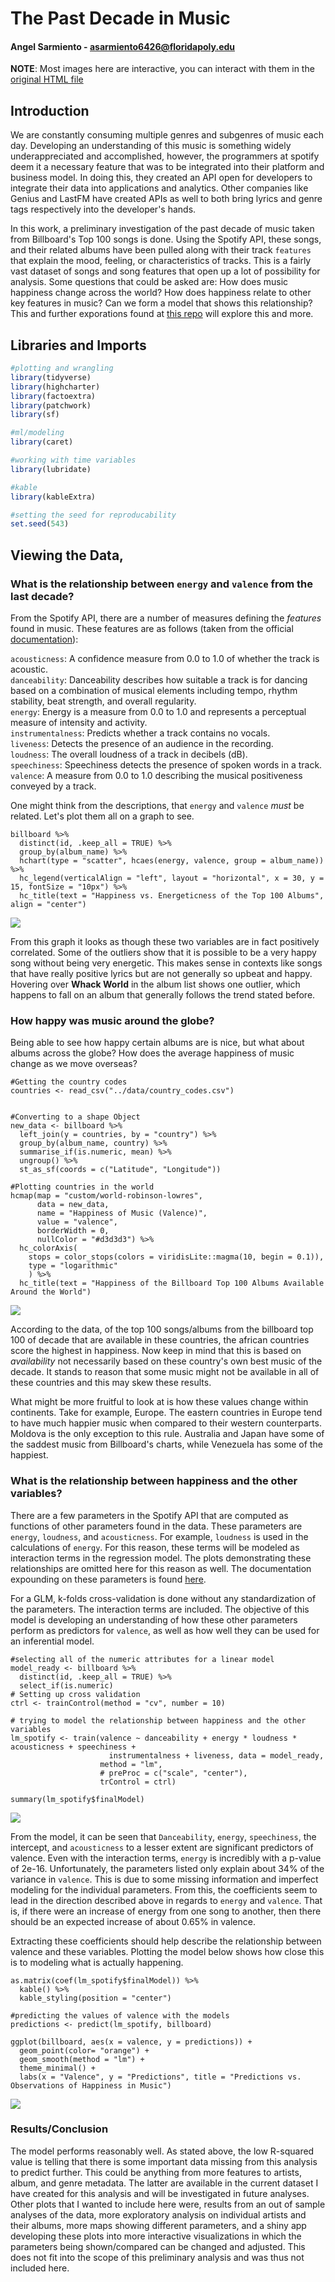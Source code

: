 
# The Past Decade in Music
#### Angel Sarmiento - asarmiento6426@floridapoly.edu



**NOTE**: Most images here are interactive, you can interact with them in the [original HTML file](https://github.com/angel-sarmiento/the_past_decade_in_music/blob/master/reports/BillboardTop100.html)

## Introduction

We are constantly consuming multiple genres and subgenres of music each day. Developing an understanding of this music is something widely underappreciated and accomplished, however, the programmers at spotify deem it a necessary feature that was to be integrated into their platform and business model. In doing this, they created an API open for developers to integrate their data into applications and analytics. Other companies like Genius and LastFM have created APIs as well to both bring lyrics and genre tags respectively into the developer's hands. 

In this work, a preliminary investigation of the past decade of music taken from Billboard's Top 100 songs is done. Using the Spotify API, these songs, and their related albums have been pulled along with their track `features` that explain the mood, feeling, or characteristics of tracks. This is a fairly vast dataset of songs and song features that open up a lot of possibility for analysis. Some questions that could be asked are: How does music happiness change across the world? How does happiness relate to other key features in music? Can we form a model that shows this relationship? This and further exporations found at [this repo](https://github.com/angel-sarmiento/the_past_decade_in_music) will explore this and more. 


## Libraries and Imports


```r
#plotting and wrangling
library(tidyverse)
library(highcharter)
library(factoextra)
library(patchwork)
library(sf)

#ml/modeling
library(caret)

#working with time variables
library(lubridate)

#kable
library(kableExtra)

#setting the seed for reproducability
set.seed(543)
```




## Viewing the Data, 

### What is the relationship between `energy` and `valence` from the last decade? 

From the Spotify API, there are a number of measures defining the *features* found in music. These features are as follows (taken from the official [documentation](https://developer.spotify.com/documentation/web-api/reference/tracks/get-audio-features/)):

`acousticness`: A confidence measure from 0.0 to 1.0 of whether the track is acoustic.  
`danceability`: Danceability describes how suitable a track is for dancing based on a combination of musical elements including tempo, rhythm stability, beat strength, and overall regularity.  
`energy`:	Energy is a measure from 0.0 to 1.0 and represents a perceptual measure of intensity and activity.  
`instrumentalness`:	Predicts whether a track contains no vocals.  
`liveness`: Detects the presence of an audience in the recording.  
`loudness`: The overall loudness of a track in decibels (dB).  
`speechiness`: Speechiness detects the presence of spoken words in a track.  
`valence`: A measure from 0.0 to 1.0 describing the musical positiveness conveyed by a track.  

One might think from the descriptions, that `energy` and `valence` *must* be related. Let's plot them all on a graph to see. 


```{r Viewing the data}
billboard %>% 
  distinct(id, .keep_all = TRUE) %>% 
  group_by(album_name) %>%
  hchart(type = "scatter", hcaes(energy, valence, group = album_name)) %>% 
  hc_legend(verticalAlign = "left", layout = "horizontal", x = 30, y = 15, fontSize = "10px") %>% 
  hc_title(text = "Happiness vs. Energeticness of the Top 100 Albums", align = "center")
```

![](https://github.com/angel-sarmiento/the_past_decade_in_music/blob/master/reports/images/point_viz.png)


From this graph it looks as though these two variables are in fact positively correlated. Some of the outliers show that it is possible to be a very happy song without being very energetic. This makes sense in contexts like songs that have really positive lyrics but are not generally so upbeat and happy. Hovering over **Whack World** in the album list shows one outlier, which happens to fall on an album that generally follows the trend stated before. 

### How happy was music around the globe? 

Being able to see how happy certain albums are is nice, but what about albums across the globe? How does the average happiness of music change as we move overseas? 

```{r Spatial Visualization, message=FALSE, warning=FALSE}
#Getting the country codes
countries <- read_csv("../data/country_codes.csv")


#Converting to a shape Object
new_data <- billboard %>% 
  left_join(y = countries, by = "country") %>% 
  group_by(album_name, country) %>% 
  summarise_if(is.numeric, mean) %>% 
  ungroup() %>% 
  st_as_sf(coords = c("Latitude", "Longitude"))

#Plotting countries in the world
hcmap(map = "custom/world-robinson-lowres",
      data = new_data,
      name = "Happiness of Music (Valence)",
      value = "valence",
      borderWidth = 0,
      nullColor = "#d3d3d3") %>%
  hc_colorAxis(
    stops = color_stops(colors = viridisLite::magma(10, begin = 0.1)),
    type = "logarithmic"
    ) %>% 
  hc_title(text = "Happiness of the Billboard Top 100 Albums Available Around the World")
```
![](https://github.com/angel-sarmiento/the_past_decade_in_music/blob/master/reports/images/spatial-viz.png)


According to the data, of the top 100 songs/albums from the billboard top 100 of decade that are available in these countries, the african countries score the highest in happiness. Now keep in mind that this is based on *availability* not necessarily based on these country's own best music of the decade. It stands to reason that some music might not be available in all of these countries and this may skew these results. 

What might be more fruitful to look at is how these values change within continents. Take for example, Europe. The eastern countries in Europe tend to have much happier music when compared to their western counterparts. Moldova is the only exception to this rule. Australia and Japan have some of the saddest music from Billboard's charts, while Venezuela has some of the happiest.

### What is the relationship between happiness and the other variables? 

There are a few parameters in the Spotify API that are computed as functions of other parameters found in the data. These parameters are `energy`, `loudness`, and `acousticness`. For example, `loudness` is used in the calculations of `energy`. For this reason, these terms will be modeled as interaction terms in the regression model. The plots demonstrating these relationships are omitted here for this reason as well. The documentation expounding on these parameters is found [here](https://developer.spotify.com/documentation/web-api/reference/tracks/get-audio-features/).

For a GLM, k-folds cross-validation is done without any standardization of the parameters. The interaction terms are included. The objective of this model is developing an understanding of how these other parameters perform as predictors for `valence`, as well as how well they can be used for an inferential model.

```{r GLM}
#selecting all of the numeric attributes for a linear model
model_ready <- billboard %>% 
  distinct(id, .keep_all = TRUE) %>% 
  select_if(is.numeric) 
# Setting up cross validation
ctrl <- trainControl(method = "cv", number = 10)

# trying to model the relationship between happiness and the other variables
lm_spotify <- train(valence ~ danceability + energy * loudness * acousticness + speechiness + 
                      instrumentalness + liveness, data = model_ready,
                    method = "lm",
                    # preProc = c("scale", "center"),
                    trControl = ctrl)
```

```{r}
summary(lm_spotify$finalModel)
```
![](https://github.com/angel-sarmiento/the_past_decade_in_music/blob/master/reports/images/reg-output.png)


From the model, it can be seen that `Danceability`, `energy`, `speechiness`, the intercept, and `acousticness` to a lesser extent are significant predictors of valence. Even with the interaction terms, `energy` is incredibly with a p-value of 2e-16. Unfortunately, the parameters listed only explain about 34% of the variance in `valence`. This is due to some missing information and imperfect modeling for the individual parameters. From this, the coefficients seem to lead in the direction described above in regards to `energy` and `valence`. That is, if there were an increase of energy from one song to another, then there should be an expected increase of about 0.65% in valence. 

Extracting these coefficients should help describe the relationship between valence and these variables. Plotting the model below shows how close this is to modeling what is actually happening.  


```{r Getting GLM coefficients}
as.matrix(coef(lm_spotify$finalModel)) %>% 
  kable() %>%
  kable_styling(position = "center")
```

```{r Predictions and Plotting linear Model, fig.align="center", message = FALSE, warning = FALSE, comment=NA}
#predicting the values of valence with the models
predictions <- predict(lm_spotify, billboard)

ggplot(billboard, aes(x = valence, y = predictions)) +
  geom_point(color= "orange") +
  geom_smooth(method = "lm") +
  theme_minimal() +
  labs(x = "Valence", y = "Predictions", title = "Predictions vs. Observations of Happiness in Music")
```
![](https://github.com/angel-sarmiento/the_past_decade_in_music/blob/master/reports/images/plot-predictions.png)


### Results/Conclusion

The model performs reasonably well. As stated above, the low R-squared value is telling that there is some important data missing from this analysis to predict further. This could be anything from more features to artists, album, and genre metadata. The latter are available in the current dataset I have created for this analysis and will be investigated in future analyses. Other plots that I wanted to include here were, results from an out of sample analyses of the data, more exploratory analysis on individual artists and their albums, more maps showing different parameters, and a shiny app developing these plots into more interactive visualizations in which the parameters being shown/compared can be changed and adjusted. This does not fit into the scope of this preliminary analysis and was thus not included here.


